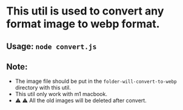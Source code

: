 # This util is used to convert any format image to webp format.

## Usage: `node convert.js`

## Note:
- The image file should be put in the `folder-will-convert-to-webp` directory with this util.
- This util only work with m1 macbook.
- ⚠️ ⚠️ All the old images will be deleted after convert.